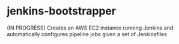# jenkins-bootstrapper
(IN PROGRESS) Creates an AWS EC2 instance running Jenkins and automatically configures pipeline jobs given a set of Jenkinsfiles
